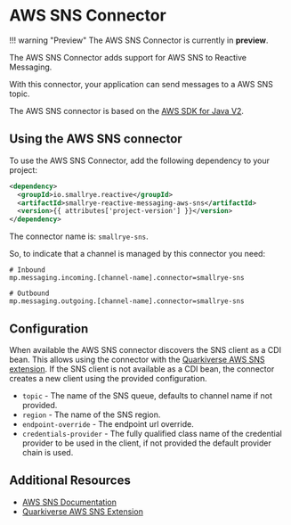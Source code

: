 # AWS SNS Connector

!!! warning "Preview"
    The AWS SNS Connector is currently in **preview**.

The AWS SNS Connector adds support for AWS SNS to Reactive Messaging.

With this connector, your application can send messages to a AWS SNS topic.

The AWS SNS connector is based on the [AWS SDK for Java V2](https://docs.aws.amazon.com/sdk-for-java/latest/developer-guide/home.html).

## Using the AWS SNS connector

To use the AWS SNS Connector, add the following dependency to your project:

``` xml
<dependency>
  <groupId>io.smallrye.reactive</groupId>
  <artifactId>smallrye-reactive-messaging-aws-sns</artifactId>
  <version>{{ attributes['project-version'] }}</version>
</dependency>
```

The connector name is: `smallrye-sns`.

So, to indicate that a channel is managed by this connector you need:
```properties
# Inbound
mp.messaging.incoming.[channel-name].connector=smallrye-sns

# Outbound
mp.messaging.outgoing.[channel-name].connector=smallrye-sns
```

## Configuration

When available the AWS SNS connector discovers the SNS client as a CDI bean.
This allows using the connector with the [Quarkiverse AWS SNS extension](https://docs.quarkiverse.io/quarkus-amazon-services/dev/amazon-sns.html).
If the SNS client is not available as a CDI bean, the connector creates a new client using the provided configuration.

- `topic` - The name of the SNS queue, defaults to channel name if not provided.
- `region` - The name of the SNS region.
- `endpoint-override` - The endpoint url override.
- `credentials-provider` - The fully qualified class name of the credential provider to be used in the client, if not provided the default provider chain is used.

## Additional Resources

- [AWS SNS Documentation](https://docs.aws.amazon.com/sns/index.html)
- [Quarkiverse AWS SNS Extension](https://docs.quarkiverse.io/quarkus-amazon-services/dev/amazon-sns.html)
